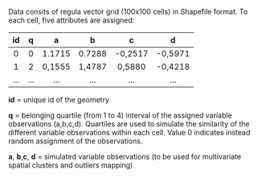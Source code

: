 
Data consits of regula vector grid (100x100 cells) in Shapefile format. To each cell, five attributes are assigned:

|  id |  q  |    a   |    b   |    c    |    d    |
|:---:|:---:|:------:|:------:|:-------:|:-------:|
|  0  |  0  | 1.1715 | 0.7288 | -0,2517 | -0,5971 |
|  1  |  2  | 0,1555 | 1,4787 |  0,5880 | -0,4218 |
| ... | ... |   ...  |   ...  |   ...   |   ...   |

**id** = unique id of the geometry

**q** = belonging quartile (from 1 to 4) interval of the assigned variable observations (a,b,c,d). Quartiles are used to simulate the similarity of the different variable observations within each cell. Value 0 indicates instead random assignment of the observations.

**a**, **b**,**c**, **d** = simulated variable observations (to be used for multivariate spatial clusters and outliers mapping)
